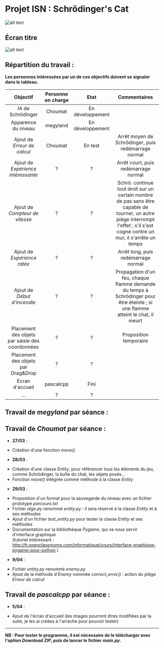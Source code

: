 Projet ISN : Schrödinger's Cat
==========

![alt text](http://img15.hostingpics.net/pics/916035logom.png "Logo")

Écran titre
---------------
![alt text](http://img15.hostingpics.net/pics/664306titleScreenConcept.png "Logo")

Répartition du travail :
------------------------
**Les personnes intéressées par un de ces objectifs doivent se signaler dans le tableau.**  

Objectif | Personne en charge | Etat | Commentaires
:-------:|:------------------:|:----:|:------------:
IA de Schrödinger | Choumat | En développement | 
Apparence du niveau | megyland | En développement |
Ajout de _Erreur de calcul_ | Choumat | En test | Arrêt moyen de Schrödinger, puis redémarrage normal
Ajout de _Expérience intéressante_ | ? | ? | Arrêt court, puis redémarrage normal
Ajout de _Compteur de vitesse_ | ? | ? | Schrö. continue tout droit sur un certain nombre de pas sans être capable de tourner, un autre piège interrompt l'effet ; s'il s'est cogné contre un mur, il s'arrête un temps
Ajout de _Expérience ratée_ | ? | ? | Arrêt long, puis redémarrage normal
Ajout de _Début d'incendie_ | ? | ? | Propagation d'un feu, chaque flamme demande du temps à Schrödinger pour être éteinte ; si une flamme atteint le chat, il meurt
Placement des objets par saisie des coordonnées | ? | ? | Proposition temporaire
Placement des objets par Drag&Drop | ? | ? |
Ecran d'accueil | pascalcpp | Fini
... | ? | ? |

Travail de _megyland_ par séance :
---------------------------------

Travail de _Choumat_ par séance :
--------------------------------
* __27/03__ :
 - Création d'une fonction _move()_

* __28/03__ :
 - Création d'une classe _Entity_, pour référencer tous les éléments du jeu, comme Schrödinger, la boîte du chat, les objets posés...
 - Fonction _move()_ intégrée comme méthode à la classe _Entity_

* __29/03__ :
 - Proposition d'un format pour la sauvegarde du niveau avec un fichier prototype _parcours.txt_
 - Fichier _algo.py_ renommé _entity.py_ : il sera réservé à la classe _Entity_ et à ses méthodes
 - Ajout d'un fichier *test_entity.py* pour tester la classe _Entity_ et ses méthodes
 - Documentation sur la bibliothèque _Pygame_, qui va nous servir d'interface graphique  
(tutoriel intéressant : http://fr.openclassrooms.com/informatique/cours/interface-graphique-pygame-pour-python )

* __9/04__ :
 - Fichier _entity.py_ renommé _enemy.py_
 - Ajout de la méthode d'_Enemy_ nommée *correct_error()* : action du piège _Erreur de calcul_

Travail de _pascalcpp_ par séance :
----------------------------------

* __5/04__ :
 - Ajout de l'écran d'accueil (les images pourront êtres modifiées par la suite, je les ai créées à l'arrache pour pouvoir tester)

*******************
**NB : Pour tester le programme, il est nécessaire de le télécharger avec l'option _Download ZIP_, puis de lancer le fichier _main.py_.**
